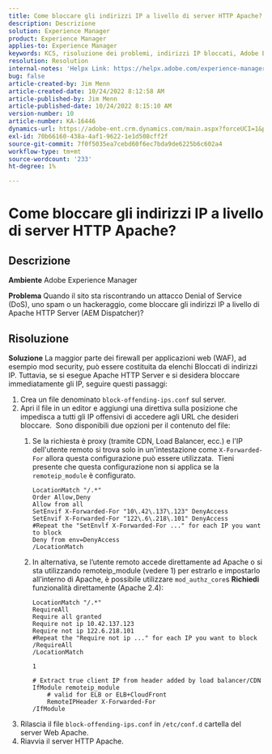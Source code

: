 ```yaml
---
title: Come bloccare gli indirizzi IP a livello di server HTTP Apache?
description: Descrizione
solution: Experience Manager
product: Experience Manager
applies-to: Experience Manager
keywords: KCS, risoluzione dei problemi, indirizzi IP bloccati, Adobe Experience Manager, AEM, livello di server HTTP Apache
resolution: Resolution
internal-notes: 'Helpx Link: https://helpx.adobe.com/experience-manager/kb/block-ips-apache-http-server.html#remoteip_module'
bug: false
article-created-by: Jim Menn
article-created-date: 10/24/2022 8:12:58 AM
article-published-by: Jim Menn
article-published-date: 10/24/2022 8:15:10 AM
version-number: 10
article-number: KA-16446
dynamics-url: https://adobe-ent.crm.dynamics.com/main.aspx?forceUCI=1&pagetype=entityrecord&etn=knowledgearticle&id=3e9f6ba7-7353-ed11-bba2-6045bd0065f9
exl-id: 70b66160-438a-4af1-9622-1e1d508cff2f
source-git-commit: 7f0f5035ea7cebd60f6ec7bda9de6225b6c602a4
workflow-type: tm+mt
source-wordcount: '233'
ht-degree: 1%

---
```


# Come bloccare gli indirizzi IP a livello di server HTTP Apache?

## Descrizione


<b>Ambiente</b>
Adobe Experience Manager

<b>Problema</b>
Quando il sito sta riscontrando un attacco Denial of Service (DoS), uno spam o un hackeraggio, come bloccare gli indirizzi IP a livello di Apache HTTP Server (AEM Dispatcher)?


## Risoluzione


<b>Soluzione</b>
La maggior parte dei firewall per applicazioni web (WAF), ad esempio mod security, può essere costituita da elenchi Bloccati di indirizzi IP.
Tuttavia, se si esegue Apache HTTP Server e si desidera bloccare immediatamente gli IP, seguire questi passaggi:

1. Crea un file denominato `block-offending-ips.conf` sul server.
2. Apri il file in un editor e aggiungi una direttiva sulla posizione che impedisca a tutti gli IP offensivi di accedere agli URL che desideri bloccare.  Sono disponibili due opzioni per il contenuto del file:
   1. Se la richiesta è proxy (tramite CDN, Load Balancer, ecc.) e l&#39;IP dell&#39;utente remoto si trova solo in un&#39;intestazione come `X-Forwarded-For` allora questa configurazione può essere utilizzata.  Tieni presente che questa configurazione non si applica se la `remoteip_module` è configurato.  <br>

      ```
      LocationMatch "/.*"
      Order Allow,Deny
      Allow from all
      SetEnvif X-Forwarded-For "10\.42\.137\.123" DenyAccess
      SetEnvif X-Forwarded-For "122\.6\.218\.101" DenyAccess
      #Repeat the "SetEnvlf X-Forwarded-For ..." for each IP you want to block
      Deny from env=DenyAccess
      /LocationMatch
      ```
   2. In alternativa, se l’utente remoto accede direttamente ad Apache o si sta utilizzando remoteip_module (vedere 1) per estrarlo e impostarlo all’interno di Apache, è possibile utilizzare `mod_authz_core`s <b>Richiedi</b> funzionalità direttamente (Apache 2.4):

      ```
      LocationMatch "/.*"
      RequireAll
      Require all granted
      Require not ip 10.42.137.123
      Require not ip 122.6.218.101
      #Repeat the "Require not ip ..." for each IP you want to block
      /RequireAll
      /LocationMatch
      ```

      `1`


      ```
      # Extract true client IP from header added by load balancer/CDN
      IfModule remoteip_module
          # valid for ELB or ELB+CloudFront
          RemoteIPHeader X-Forwarded-For
      /IfModule
      ```
3. Rilascia il file `block-offending-ips.conf` in `/etc/conf.d` cartella del server Web Apache.
4. Riavvia il server HTTP Apache.
